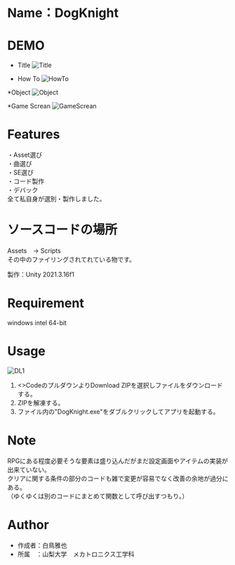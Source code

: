 # Name：DogKnight
 
# DEMO
* Title
![Title](https://user-images.githubusercontent.com/125266372/221791527-5ce8c69a-4b45-4fcd-8229-15ddf0626a01.png)

* How To
![HowTo](https://user-images.githubusercontent.com/125266372/221791835-51305016-e08c-4237-b127-03da4869e8c8.png)
 
 *Object
![Object](https://user-images.githubusercontent.com/125266372/221792200-af4ddf35-aede-4425-bbdc-238e29fa4bb5.png)

 *Game Screan
 ![GameScrean](https://user-images.githubusercontent.com/125266372/221792477-119689fe-fb31-4ff5-80ea-11ce2032942a.png)
 
# Features

・Asset選び  
・曲選び  
・SE選び  
・コード製作  
・デバック  
全て私自身が選別・製作しました。

# ソースコードの場所  
Assets　-> Scripts  
その中のファイリングされてれている物です。

製作：Unity 2021.3.16f1
 
# Requirement
 
windows intel 64-bit

# Usage
![DL1](https://user-images.githubusercontent.com/125266372/221795491-47046d01-17a9-494f-bdb0-930642e15994.png)
1. <>CodeのプルダウンよりDownload ZIPを選択しファイルをダウンロードする。  
2. ZIPを解凍する。  
3. ファイル内の"DogKnight.exe"をダブルクリックしてアプリを起動する。  

# Note
RPGにある程度必要そうな要素は盛り込んだがまだ設定画面やアイテムの実装が出来ていない。  
クリアに関する条件の部分のコードも雑で変更が容易でなく改善の余地が過分にある。  
（ゆくゆくは別のコードにまとめて関数として呼び出すつもり。）  

# Author
* 作成者：白鳥雅也  
* 所属　：山梨大学　メカトロニクス工学科  
